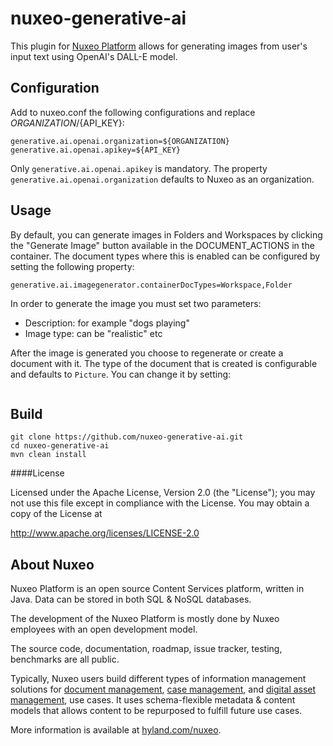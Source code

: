 # nuxeo-generative-ai

This plugin for [Nuxeo Platform](http://hyland/com/nuxeo) allows for generating images from user's input text using OpenAI's DALL-E model.

## Configuration

Add to nuxeo.conf the following configurations and replace ${ORGANIZATION}/${API_KEY}:


```
generative.ai.openai.organization=${ORGANIZATION}
generative.ai.openai.apikey=${API_KEY}
```

Only `generative.ai.openai.apikey` is mandatory. The property `generative.ai.openai.organization` defaults to Nuxeo as an organization.

## Usage

By default, you can generate images in Folders and Workspaces by clicking the "Generate Image" button available in the
DOCUMENT_ACTIONS in the container.  The document types where this is enabled can be configured by setting the following property:

```
generative.ai.imagegenerator.containerDocTypes=Workspace,Folder
```

In order to generate the image you must set two parameters:
- Description: for example "dogs playing"
- Image type: can be "realistic" etc


After the image is generated you choose to regenerate or create a document with it. The type of the document that is created is configurable and defaults to `Picture`. You can change it by setting:

```generative.ai.imagegenerator.docType=Picture
```



## Build

```
git clone https://github.com/nuxeo-generative-ai.git
cd nuxeo-generative-ai
mvn clean install
```

####License

Licensed under the Apache License, Version 2.0 (the "License");
you may not use this file except in compliance with the License.
You may obtain a copy of the License at

http://www.apache.org/licenses/LICENSE-2.0

## About Nuxeo

Nuxeo Platform is an open source Content Services platform, written in Java.
Data can be stored in both SQL & NoSQL databases.

The development of the Nuxeo Platform is mostly done by Nuxeo employees with an
open development model.

The source code, documentation, roadmap, issue tracker, testing, benchmarks are
all public.

Typically, Nuxeo users build different types of information management solutions
for [document management](https://www.nuxeo.com/solutions/document-management/),
[case management](https://www.nuxeo.com/solutions/case-management/), and
[digital asset
management](https://www.nuxeo.com/solutions/dam-digital-asset-management/), use
cases. It uses schema-flexible metadata & content models that allows content to
be repurposed to fulfill future use cases.

More information is available at [hyland.com/nuxeo](https://hyland.com/nuxeo).
